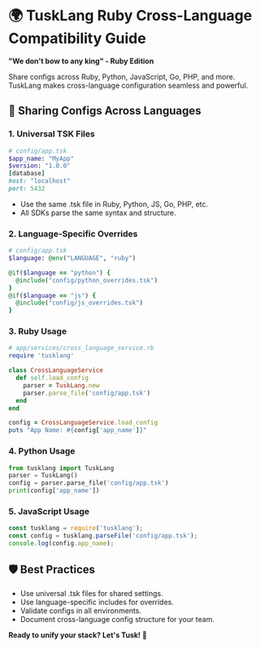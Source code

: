 # 🌍 TuskLang Ruby Cross-Language Compatibility Guide

**"We don't bow to any king" - Ruby Edition**

Share configs across Ruby, Python, JavaScript, Go, PHP, and more. TuskLang makes cross-language configuration seamless and powerful.

## 🔗 Sharing Configs Across Languages

### 1. Universal TSK Files
```ruby
# config/app.tsk
$app_name: "MyApp"
$version: "1.0.0"
[database]
host: "localhost"
port: 5432
```

- Use the same .tsk file in Ruby, Python, JS, Go, PHP, etc.
- All SDKs parse the same syntax and structure.

### 2. Language-Specific Overrides
```ruby
# config/app.tsk
$language: @env("LANGUAGE", "ruby")

@if($language == "python") {
  @include("config/python_overrides.tsk")
}
@if($language == "js") {
  @include("config/js_overrides.tsk")
}
```

### 3. Ruby Usage
```ruby
# app/services/cross_language_service.rb
require 'tusklang'

class CrossLanguageService
  def self.load_config
    parser = TuskLang.new
    parser.parse_file('config/app.tsk')
  end
end

config = CrossLanguageService.load_config
puts "App Name: #{config['app_name']}"
```

### 4. Python Usage
```python
from tusklang import TuskLang
parser = TuskLang()
config = parser.parse_file('config/app.tsk')
print(config['app_name'])
```

### 5. JavaScript Usage
```js
const tusklang = require('tusklang');
const config = tusklang.parseFile('config/app.tsk');
console.log(config.app_name);
```

## 🛡️ Best Practices
- Use universal .tsk files for shared settings.
- Use language-specific includes for overrides.
- Validate configs in all environments.
- Document cross-language config structure for your team.

**Ready to unify your stack? Let's Tusk! 🚀** 